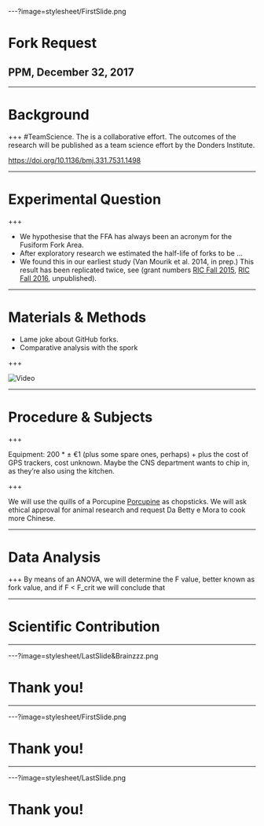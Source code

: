 ---?image=stylesheet/FirstSlide.png
# Fork Request 
## PPM, December 32, 2017

---

# Background

+++
#TeamScience. The is a collaborative effort. The outcomes of the research will be published as a team science effort by the Donders Institute.

https://doi.org/10.1136/bmj.331.7531.1498

---

# Experimental Question
+++
- We hypothesise that the FFA has always been an acronym for the Fusiform Fork Area.
- After exploratory research we estimated the half-life of forks to be ...
 - We found this in our earliest study (Van Mourik et al. 2014, in prep.) This result has been replicated twice,
 see (grant numbers [RIC Fall 2015](https://docs.google.com/document/d/15jg1YHpHG_-xchWnq9zHXQoU33K2eqEI97rbhe0TdVI), [RIC Fall 2016](https://docs.google.com/document/d/1JwDWR4ktyRerZ78i_v9WBSoHi2pvvsan2ejlBvIaXpU), unpublished).

---

# Materials & Methods
- Lame joke about GitHub forks.
- Comparative analysis with the spork

+++

![Video](https://www.youtube.com/embed/MaGSG7Lselk?start=6)

---

# Procedure & Subjects

+++

Equipment: 200 * ± €1 (plus some spare ones, perhaps) + plus the cost of GPS trackers, cost unknown. Maybe the CNS department wants to chip in, as they’re also using the kitchen.

+++

We will use the quills of a Porcupine [Porcupine](https://timvanmourik.github.io/Porcupine) as chopsticks. We will ask ethical approval for animal research and request Da Betty e Mora to cook more Chinese.

---

# Data Analysis

+++
By means of an ANOVA, we will determine the F value, better known as fork value, and if F < F_crit we will conclude that 

---

# Scientific Contribution

---

---?image=stylesheet/LastSlide&Brainzzz.png
# Thank you!

--- 

---?image=stylesheet/FirstSlide.png
# Thank you!

---


---?image=stylesheet/LastSlide.png
# Thank you!
